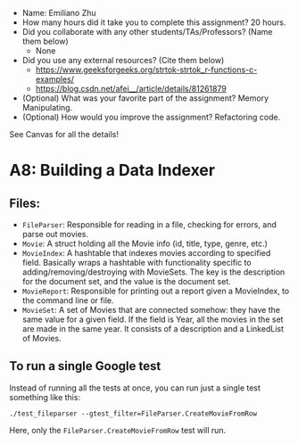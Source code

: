 - Name: Emiliano Zhu
- How many hours did it take you to complete this assignment? 20 hours.
- Did you collaborate with any other students/TAs/Professors? (Name them below)
  - None
- Did you use any external resources? (Cite them below)
  - https://www.geeksforgeeks.org/strtok-strtok_r-functions-c-examples/
  - https://blog.csdn.net/afei__/article/details/81261879
- (Optional) What was your favorite part of the assignment? Memory Manipulating.
- (Optional) How would you improve the assignment? Refactoring code.

See Canvas for all the details! 

# A8: Building a Data Indexer

## Files: 
* ```FileParser```: Responsible for reading in a file, checking for errors, and parse out movies.
* ```Movie```: A struct holding all the Movie info (id, title, type, genre, etc.)
* ```MovieIndex```: A hashtable that indexes movies according to specified field. Basically wraps a hashtable with functionality specific to adding/removing/destroying with MovieSets. The key is the description for the document set, and the value is the document set.
* ```MovieReport```: Responsible for printing out a report given a MovieIndex, to the command line or file.
* ```MovieSet```: A set of Movies that are connected somehow: they have the same value for a given field. If the field is Year, all the movies in the set are made in the same year. It consists of a description and a LinkedList of Movies.


## To run a single Google test

Instead of running all the tests at once, you can run just a single test something like this: 

```
./test_fileparser --gtest_filter=FileParser.CreateMovieFromRow
```

Here, only the ```FileParser.CreateMovieFromRow``` test will run. 
